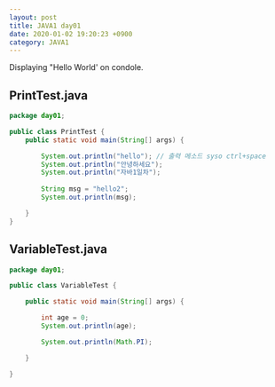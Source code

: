 ```yaml
---
layout: post
title: JAVA1 day01
date: 2020-01-02 19:20:23 +0900
category: JAVA1
---
```


Displaying "Hello World' on condole.

## PrintTest.java
```java
package day01;

public class PrintTest {
	public static void main(String[] args) {

		System.out.println("hello"); // 출력 메소드 syso ctrl+space
		System.out.println("안녕하세요");
		System.out.println("자바1일차");
		
		String msg = "hello2";
		System.out.println(msg);

	}
}
```

## VariableTest.java
```java
package day01;

public class VariableTest {

	public static void main(String[] args) {

		int age = 0;
		System.out.println(age);

		System.out.println(Math.PI);

	}

}
```
